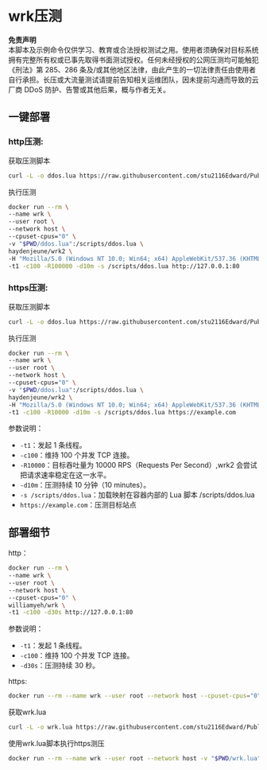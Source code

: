 # wrk压测

**免责声明**  
本脚本及示例命令仅供学习、教育或合法授权测试之用。使用者须确保对目标系统拥有完整所有权或已事先取得书面测试授权。任何未经授权的公网压测均可能触犯《刑法》第 285、286 条及/或其他地区法律，由此产生的一切法律责任由使用者自行承担。长压或大流量测试请提前告知相关运维团队，因未提前沟通而导致的云厂商 DDoS 防护、告警或其他后果，概与作者无关。  

## 一键部署
### http压测:
获取压测脚本
```bash
curl -L -o ddos.lua https://raw.githubusercontent.com/stu2116Edward/Public-study-notes/refs/heads/main/About%20cybersecurity/%E5%8E%8B%E6%B5%8B/ddos.lua
```
执行压测
```bash
docker run --rm \
--name wrk \
--user root \
--network host \
--cpuset-cpus="0" \
-v "$PWD/ddos.lua":/scripts/ddos.lua \
haydenjeune/wrk2 \
-H "Mozilla/5.0 (Windows NT 10.0; Win64; x64) AppleWebKit/537.36 (KHTML, like Gecko) Chrome/123.0.0.0 Safari/537.36" \
-t1 -c100 -R100000 -d10m -s /scripts/ddos.lua http://127.0.0.1:80
```

### https压测:
获取压测脚本
```bash
curl -L -o ddos.lua https://raw.githubusercontent.com/stu2116Edward/Public-study-notes/refs/heads/main/About%20cybersecurity/%E5%8E%8B%E6%B5%8B/ddos.lua
```
执行压测
```bash
docker run --rm \
--name wrk \
--user root \
--network host \
--cpuset-cpus="0" \
-v "$PWD/ddos.lua":/scripts/ddos.lua \
haydenjeune/wrk2 \
-H "Mozilla/5.0 (Windows NT 10.0; Win64; x64) AppleWebKit/537.36 (KHTML, like Gecko) Chrome/123.0.0.0 Safari/537.36" \
-t1 -c100 -R10000 -d10m -s /scripts/ddos.lua https://example.com
```

参数说明：  
- `-t1`：发起 1 条线程。
- `-c100`：维持 100 个并发 TCP 连接。
- `-R10000`：目标吞吐量为 10000 RPS（Requests Per Second）,wrk2 会尝试把请求速率稳定在这一水平。
- `-d10m`：压测持续 10 分钟（10 minutes）。
- `-s /scripts/ddos.lua`：加载映射在容器内部的 Lua 脚本 /scripts/ddos.lua
- `https://example.com`：压测目标站点  


## 部署细节

http：
```bash
docker run --rm \
--name wrk \
--user root \
--network host \
--cpuset-cpus="0" \
williamyeh/wrk \
-t1 -c100 -d30s http://127.0.0.1:80
```
参数说明：  
- `-t1`：发起 1 条线程。
- `-c100`：维持 100 个并发 TCP 连接。
- `-d30s`：压测持续 30 秒。

https:
```bash
docker run --rm --name wrk --user root --network host --cpuset-cpus="0" williamyeh/wrk -H "Mozilla/5.0 (Windows NT 10.0; Win64; x64) AppleWebKit/537.36 (KHTML, like Gecko) Chrome/123.0.0.0 Safari/537.36" -t1 -c100 -d10s https://example.com
```

获取wrk.lua
```bash
curl -L -o wrk.lua https://raw.githubusercontent.com/stu2116Edward/Public-study-notes/refs/heads/main/About%20cybersecurity/%E5%8E%8B%E6%B5%8B/wrk.lua
```

使用wrk.lua脚本执行https测压
```bash
docker run --rm --name wrk --user root --network host -v "$PWD/wrk.lua":/scripts/wrk.lua williamyeh/wrk -H "Mozilla/5.0 (Windows NT 10.0; Win64; x64) AppleWebKit/537.36 (KHTML, like Gecko) Chrome/123.0.0.0 Safari/537.36" -t2 -c100 -d120s -s /scripts/wrk.lua https://example.com
```
